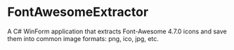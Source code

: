 # FontAwesomeExtractor
A C# WinForm application that extracts Font-Awesome 4.7.0 icons and save them into common image formats: png, ico, jpg, etc.

